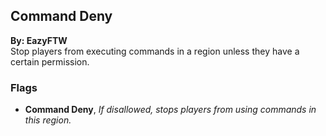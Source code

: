 ## Command Deny
**By: EazyFTW**<br>
Stop players from executing commands in a region unless they have a certain permission.
<br>

### Flags
* **Command Deny**, *If disallowed, stops players from using commands in this region.*
